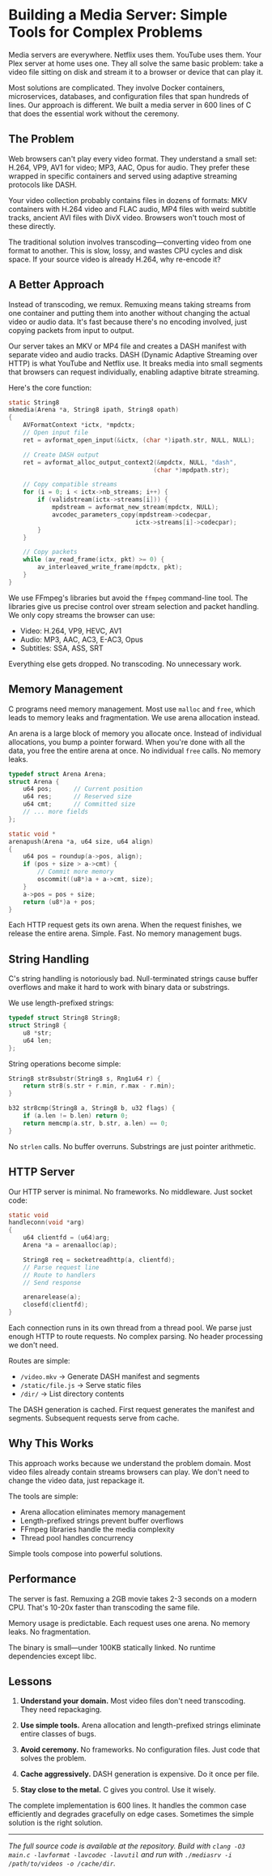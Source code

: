 # Building a Media Server: Simple Tools for Complex Problems

Media servers are everywhere. Netflix uses them. YouTube uses them. Your Plex server at home uses one. They all solve the same basic problem: take a video file sitting on disk and stream it to a browser or device that can play it.

Most solutions are complicated. They involve Docker containers, microservices, databases, and configuration files that span hundreds of lines. Our approach is different. We built a media server in 600 lines of C that does the essential work without the ceremony.

## The Problem

Web browsers can't play every video format. They understand a small set: H.264, VP9, AV1 for video; MP3, AAC, Opus for audio. They prefer these wrapped in specific containers and served using adaptive streaming protocols like DASH.

Your video collection probably contains files in dozens of formats: MKV containers with H.264 video and FLAC audio, MP4 files with weird subtitle tracks, ancient AVI files with DivX video. Browsers won't touch most of these directly.

The traditional solution involves transcoding—converting video from one format to another. This is slow, lossy, and wastes CPU cycles and disk space. If your source video is already H.264, why re-encode it?

## A Better Approach

Instead of transcoding, we remux. Remuxing means taking streams from one container and putting them into another without changing the actual video or audio data. It's fast because there's no encoding involved, just copying packets from input to output.

Our server takes an MKV or MP4 file and creates a DASH manifest with separate video and audio tracks. DASH (Dynamic Adaptive Streaming over HTTP) is what YouTube and Netflix use. It breaks media into small segments that browsers can request individually, enabling adaptive bitrate streaming.

Here's the core function:

```c
static String8
mkmedia(Arena *a, String8 ipath, String8 opath)
{
    AVFormatContext *ictx, *mpdctx;
    // Open input file
    ret = avformat_open_input(&ictx, (char *)ipath.str, NULL, NULL);

    // Create DASH output
    ret = avformat_alloc_output_context2(&mpdctx, NULL, "dash",
                                        (char *)mpdpath.str);

    // Copy compatible streams
    for (i = 0; i < ictx->nb_streams; i++) {
        if (validstream(ictx->streams[i])) {
            mpdstream = avformat_new_stream(mpdctx, NULL);
            avcodec_parameters_copy(mpdstream->codecpar,
                                   ictx->streams[i]->codecpar);
        }
    }

    // Copy packets
    while (av_read_frame(ictx, pkt) >= 0) {
        av_interleaved_write_frame(mpdctx, pkt);
    }
}
```

We use FFmpeg's libraries but avoid the `ffmpeg` command-line tool. The libraries give us precise control over stream selection and packet handling. We only copy streams the browser can use:

- Video: H.264, VP9, HEVC, AV1
- Audio: MP3, AAC, AC3, E-AC3, Opus
- Subtitles: SSA, ASS, SRT

Everything else gets dropped. No transcoding. No unnecessary work.

## Memory Management

C programs need memory management. Most use `malloc` and `free`, which leads to memory leaks and fragmentation. We use arena allocation instead.

An arena is a large block of memory you allocate once. Instead of individual allocations, you bump a pointer forward. When you're done with all the data, you free the entire arena at once. No individual `free` calls. No memory leaks.

```c
typedef struct Arena Arena;
struct Arena {
    u64 pos;      // Current position
    u64 res;      // Reserved size
    u64 cmt;      // Committed size
    // ... more fields
};

static void *
arenapush(Arena *a, u64 size, u64 align)
{
    u64 pos = roundup(a->pos, align);
    if (pos + size > a->cmt) {
        // Commit more memory
        oscommit((u8*)a + a->cmt, size);
    }
    a->pos = pos + size;
    return (u8*)a + pos;
}
```

Each HTTP request gets its own arena. When the request finishes, we release the entire arena. Simple. Fast. No memory management bugs.

## String Handling

C's string handling is notoriously bad. Null-terminated strings cause buffer overflows and make it hard to work with binary data or substrings.

We use length-prefixed strings:

```c
typedef struct String8 String8;
struct String8 {
    u8 *str;
    u64 len;
};
```

String operations become simple:

```c
String8 str8substr(String8 s, Rng1u64 r) {
    return str8(s.str + r.min, r.max - r.min);
}

b32 str8cmp(String8 a, String8 b, u32 flags) {
    if (a.len != b.len) return 0;
    return memcmp(a.str, b.str, a.len) == 0;
}
```

No `strlen` calls. No buffer overruns. Substrings are just pointer arithmetic.

## HTTP Server

Our HTTP server is minimal. No frameworks. No middleware. Just socket code:

```c
static void
handleconn(void *arg)
{
    u64 clientfd = (u64)arg;
    Arena *a = arenaalloc(ap);

    String8 req = socketreadhttp(a, clientfd);
    // Parse request line
    // Route to handlers
    // Send response

    arenarelease(a);
    closefd(clientfd);
}
```

Each connection runs in its own thread from a thread pool. We parse just enough HTTP to route requests. No complex parsing. No header processing we don't need.

Routes are simple:

- `/video.mkv` → Generate DASH manifest and segments
- `/static/file.js` → Serve static files
- `/dir/` → List directory contents

The DASH generation is cached. First request generates the manifest and segments. Subsequent requests serve from cache.

## Why This Works

This approach works because we understand the problem domain. Most video files already contain streams browsers can play. We don't need to change the video data, just repackage it.

The tools are simple:

- Arena allocation eliminates memory management
- Length-prefixed strings prevent buffer overflows
- FFmpeg libraries handle the media complexity
- Thread pool handles concurrency

Simple tools compose into powerful solutions.

## Performance

The server is fast. Remuxing a 2GB movie takes 2-3 seconds on a modern CPU. That's 10-20x faster than transcoding the same file.

Memory usage is predictable. Each request uses one arena. No memory leaks. No fragmentation.

The binary is small—under 100KB statically linked. No runtime dependencies except libc.

## Lessons

1. **Understand your domain.** Most video files don't need transcoding. They need repackaging.

2. **Use simple tools.** Arena allocation and length-prefixed strings eliminate entire classes of bugs.

3. **Avoid ceremony.** No frameworks. No configuration files. Just code that solves the problem.

4. **Cache aggressively.** DASH generation is expensive. Do it once per file.

5. **Stay close to the metal.** C gives you control. Use it wisely.

The complete implementation is 600 lines. It handles the common case efficiently and degrades gracefully on edge cases. Sometimes the simple solution is the right solution.

---

*The full source code is available at the repository. Build with `clang -O3 main.c -lavformat -lavcodec -lavutil` and run with `./mediasrv -i /path/to/videos -o /cache/dir`.*
